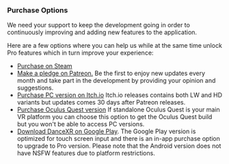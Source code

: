 ### Purchase Options

We need your support to keep the development going in order to continuously improving and adding new features to the application. 

Here are a few options where you can help us while at the same time unlock Pro features which in turn improve your experience: 

* [Purchase on Steam](https://store.steampowered.com/app/1905510/DanceXR)
* [Make a pledge on Patreon.](https://www.patreon.com/dvvr/) Be the first to enjoy new updates every month and take part in the development by providing your opinion and suggestions. 
* [Purchase PC version on Itch.io](https://stormlab.itch.io/dvvr) Itch.io releases contains both LW and HD variants but updates comes 30 days after Patreon releases.  
* [Purchase Oculus Quest version](https://stormlab.itch.io/dancexr-quest) If standalone Oculus Quest is your main VR platform you can choose this option to get the Oculus Quest build but you won't be able to access PC versions. 
* [Download DanceXR on Google Play](https://play.google.com/store/apps/details?id=com.vrstormlab.dancexr). The Google Play version is optimized for touch screen input and there is an in-app purchase option to upgrade to Pro version. Please note that the Android version does not have NSFW features due to platform restrictions. 

